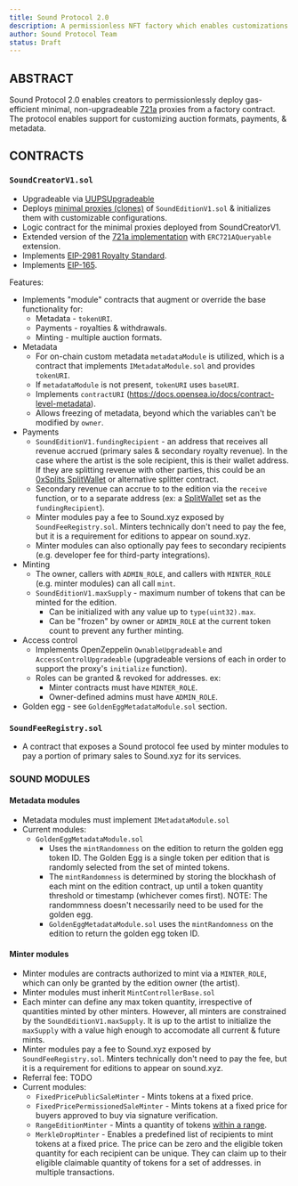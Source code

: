 ```yaml
---
title: Sound Protocol 2.0
description: A permissionless NFT factory which enables customizations for auction formats, payments, metadata, and on-chain registries.
author: Sound Protocol Team
status: Draft
---
```


## ABSTRACT

Sound Protocol 2.0 enables creators to permissionlessly deploy gas-efficient minimal, non-upgradeable [721a](https://www.azuki.com/erc721a) proxies from a factory contract. The protocol enables support for customizing auction formats, payments, & metadata.

## CONTRACTS

### `SoundCreatorV1.sol`
- Upgradeable via [UUPSUpgradeable](https://docs.openzeppelin.com/contracts/4.x/api/proxy#UUPSUpgradeable)
- Deploys [minimal proxies (clones)](https://eips.ethereum.org/EIPS/eip-1167) of `SoundEditionV1.sol` & initializes them with customizable configurations.
- Logic contract for the minimal proxies deployed from SoundCreatorV1.
- Extended version of the [721a implementation](https://www.azuki.com/erc721a) with `ERC721AQueryable` extension.
- Implements [EIP-2981 Royalty Standard](https://eips.ethereum.org/EIPS/eip-2981).
- Implements [EIP-165](https://eips.ethereum.org/EIPS/eip-165).

Features:
- Implements "module" contracts that augment or override the base functionality for:
  - Metadata - `tokenURI`.
  - Payments - royalties & withdrawals.
  - Minting - multiple auction formats.
- Metadata
  - For on-chain custom metadata `metadataModule` is utilized, which is a contract that implements `IMetadataModule.sol` and provides `tokenURI`.
  - If `metadataModule` is not present, `tokenURI` uses `baseURI`.
  - Implements `contractURI` (https://docs.opensea.io/docs/contract-level-metadata).
  - Allows freezing of metadata, beyond which the variables can't be modified by `owner`.
- Payments
  - `SoundEditionV1.fundingRecipient` - an address that receives all revenue accrued (primary sales & secondary royalty revenue). In the case where the artist is the sole recipient, this is their wallet address. If they are splitting revenue with other parties, this could be an [0xSplits SplitWallet](https://docs.0xsplits.xyz/smartcontracts/SplitWallet) or alternative splitter contract.
  - Secondary revenue can accrue to to the edition via the `receive` function, or to a separate address (ex: a [SplitWallet](https://docs.0xsplits.xyz/smartcontracts/SplitWallet) set as the `fundingRecipient`).
  - Minter modules pay a fee to Sound.xyz exposed by `SoundFeeRegistry.sol`. Minters technically don't need to pay the fee, but it is a requirement for editions to appear on sound.xyz.
  - Minter modules can also optionally pay fees to secondary recipients (e.g. developer fee for third-party integrations).
- Minting
  - The owner, callers with `ADMIN_ROLE`, and callers with `MINTER_ROLE` (e.g. minter modules) can all call `mint`.
  - `SoundEditionV1.maxSupply` - maximum number of tokens that can be minted for the edition.
    - Can be initialized with any value up to `type(uint32).max`.
    - Can be "frozen" by owner or `ADMIN_ROLE` at the current token count to prevent any further minting.
- Access control
  - Implements OpenZeppelin `OwnableUpgradeable` and `AccessControlUpgradeable` (upgradeable versions of each in order to support the proxy's `initialize` function).
  - Roles can be granted & revoked for addresses. ex: 
    - Minter contracts must have `MINTER_ROLE`.
    - Owner-defined admins must have `ADMIN_ROLE`.
- Golden egg - see `GoldenEggMetadataModule.sol` section.
### `SoundFeeRegistry.sol` 
- A contract that exposes a Sound protocol fee used by minter modules to pay a portion of primary sales to Sound.xyz for its services.

### SOUND MODULES
#### Metadata modules
- Metadata modules must implement `IMetadataModule.sol`
- Current modules: 
  - `GoldenEggMetadataModule.sol`
    - Uses the `mintRandomness` on the edition to return the golden egg token ID. The Golden Egg is a single token per edition that is randomly selected from the set of minted tokens.
    - The `mintRandomness` is determined by storing the blockhash of each mint on the edition contract, up until a token quantity threshold or timestamp (whichever comes first). NOTE: The randommness doesn't necessarily need to be used for the golden egg.
    - `GoldenEggMetadataModule.sol` uses the `mintRandomness` on the edition to return the golden egg token ID.

#### Minter modules
- Minter modules are contracts authorized to mint via a `MINTER_ROLE`, which can only be granted by the edition owner (the artist).
- Minter modules must inherit `MintControllerBase.sol`
- Each minter can define any max token quantity, irrespective of quantities minted by other minters. However, all minters are constrained by the `SoundEditionV1.maxSupply`. It is up to the artist to initialize the `maxSupply` with a value high enough to accomodate all current & future mints.
- Minter modules pay a fee to Sound.xyz exposed by `SoundFeeRegistry.sol`. Minters technically don't need to pay the fee, but it is a requirement for editions to appear on sound.xyz.
- Referral fee: TODO
- Current modules:
  - `FixedPricePublicSaleMinter` - Mints tokens at a fixed price.
  - `FixedPricePermissionedSaleMinter` - Mints tokens at a fixed price for buyers approved to buy via signature verification.
  - `RangeEditionMinter` - Mints a quantity of tokens [within a range](https://sound.mirror.xyz/hmz2pueqBV37MD-mULjvch0vQoc-VKJdsfqXf8jTB30). 
  - `MerkleDropMinter` - Enables a predefined list of recipients to mint tokens at a fixed price. The price can be zero and the eligible token quantity for each recipient can be unique. They can claim up to their eligible claimable quantity of tokens for a set of addresses. in multiple transactions.

